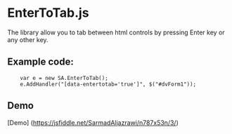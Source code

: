 # EnterToTab.js

The library allow you to tab between html controls by pressing Enter key or any other key.

## Example code:
```
    var e = new SA.EnterToTab();
    e.AddHandler("[data-entertotab='true']", $("#dvForm1"));

```
## Demo

[Demo] (https://jsfiddle.net/SarmadAljazrawi/n787x53n/3/)

